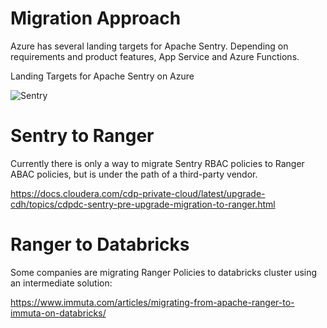 # Migration Approach

Azure has several landing targets for Apache Sentry. Depending on requirements and product features, App Service and Azure Functions.

Landing Targets for Apache Sentry on Azure

![Sentry](https://user-images.githubusercontent.com/7907123/122224778-bae5f580-ceb4-11eb-9d38-aef6ff871fbe.png)

# Sentry to Ranger

Currently there is only a way to migrate Sentry RBAC policies to Ranger ABAC policies, but is under the path of a third-party vendor.

https://docs.cloudera.com/cdp-private-cloud/latest/upgrade-cdh/topics/cdpdc-sentry-pre-upgrade-migration-to-ranger.html


# Ranger to Databricks

Some companies are migrating Ranger Policies to databricks cluster using an intermediate solution:

https://www.immuta.com/articles/migrating-from-apache-ranger-to-immuta-on-databricks/

